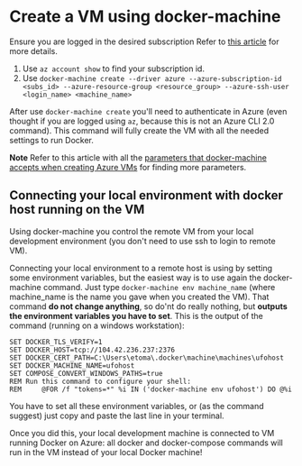 # Create a VM using docker-machine

Ensure you are logged in the desired subscription Refer to [this article](https://docs.microsoft.com/en-us/cli/azure/authenticate-azure-cli) for more details.

1. Use `az account show` to find your subscription id.
2. Use `docker-machine create --driver azure --azure-subscription-id <subs_id> --azure-resource-group <resource_group> --azure-ssh-user <login_name> <machine_name>`

After use `docker-machine create` you'll need to authenticate in Azure (even thought if you are logged using `az`, because this is not an Azure CLI 2.0 command). This command will fully create the VM with all the needed settings to run Docker.

**Note** Refer to this article with all the [parameters that docker-machine accepts when creating Azure VMs](https://docs.docker.com/machine/drivers/azure/#options) for finding more parameters.

## Connecting your local environment with docker host running on the VM

Using docker-machine you control the remote VM from your local development environment (you don't need to use ssh to login to remote VM).

Connecting your local environment to a remote host is using by setting some environment variables, but the easiest way is to use again the docker-machine command. Just type `docker-machine env machine_name` (where machine_name is the name you gave when you created the VM). That command **do not change anything**, so do'nt do really nothing, but **outputs the environment variables you have to set**. This is the output of the command (running on a windows workstation):

```
SET DOCKER_TLS_VERIFY=1
SET DOCKER_HOST=tcp://104.42.236.237:2376
SET DOCKER_CERT_PATH=C:\Users\etoma\.docker\machine\machines\ufohost
SET DOCKER_MACHINE_NAME=ufohost
SET COMPOSE_CONVERT_WINDOWS_PATHS=true
REM Run this command to configure your shell:
REM     @FOR /f "tokens=*" %i IN ('docker-machine env ufohost') DO @%i
```

You have to set all these environment variables, or (as the command suggest) just copy and paste the last line in your terminal.

Once you did this, your local development machine is connected to VM running Docker on Azure: all docker and docker-compose commands will run in the VM instead of your local Docker machine!


















